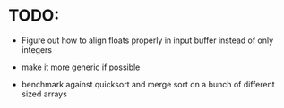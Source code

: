# TODO:

- Figure out how to align floats properly in input buffer instead of only integers

- make it more generic if possible

- benchmark against quicksort and merge sort on a bunch of different sized arrays
